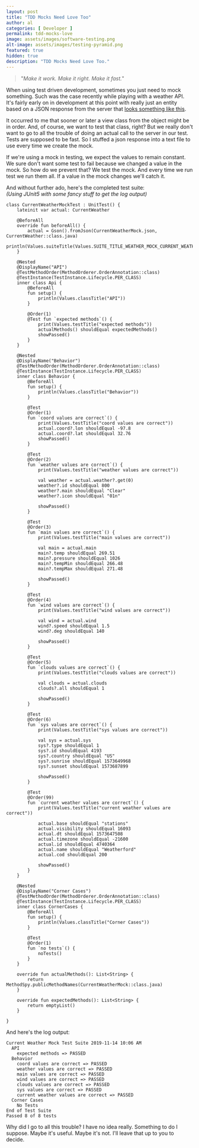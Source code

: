 ```yaml
---
layout: post
title: "TDD Mocks Need Love Too"
author: al
categories: [ Developer ]
permalink: tdd-mocks-love
image: assets/images/software-testing.png
alt-image: assets/images/testing-pyramid.png
featured: true
hidden: true
description: "TDD Mocks Need Love Too."
---
```


> "_Make it work. Make it right. Make it fast._"

When using test driven development, sometimes you just need to mock something. Such was the case recently while playing with a weather API. It's fairly early
on in development at this point with really just an entity based on a JSON
response from the server that [looks something like this](https://samples.openweathermap.org/data/2.5/weather?q=London&appid=b1b15e88fa797225412429c1c50c122a1).

It occurred to me that sooner or later a view class from the object might be in
order. And, of course, we want to test that class, right? But we really don't
want to go to all the trouble of doing an actual call to the server in our test.
Tests are supposed to be fast. So I stuffed a json response into a text
file to use every time we create the mock.

If we're using a mock in testing, we expect the values to remain constant. We
sure don't want some test to fail because we changed a value in the mock.
So how do we prevent that? We test the mock. And every time we run test we run them all. If a value in the mock changes we'll catch it.

And without further ado, here's the completed test suite:
<br />*(Using JUnit5 with some fancy stuff to get the log output)*

```
class CurrentWeatherMockTest : UnitTest() {
    lateinit var actual: CurrentWeather

    @BeforeAll
    override fun beforeAll() {
        actual = Gson().fromJson(CurrentWeatherMock.json, CurrentWeather::class.java)
        println(Values.suiteTitle(Values.SUITE_TITLE_WEATHER_MOCK_CURRENT_WEATHER))
    }

    @Nested
    @DisplayName("API")
    @TestMethodOrder(MethodOrderer.OrderAnnotation::class)
    @TestInstance(TestInstance.Lifecycle.PER_CLASS)
    inner class Api {
        @BeforeAll
        fun setup() {
            println(Values.classTitle("API"))
        }

        @Order(1)
        @Test fun `expected methods`() {
            print(Values.testTitle("expected methods"))
            actualMethods() shouldEqual expectedMethods()
            showPassed()
        }
    }

    @Nested
    @DisplayName("Behavior")
    @TestMethodOrder(MethodOrderer.OrderAnnotation::class)
    @TestInstance(TestInstance.Lifecycle.PER_CLASS)
    inner class Behavior {
        @BeforeAll
        fun setup() {
            println(Values.classTitle("Behavior"))
        }

        @Test
        @Order(1)
        fun `coord values are correct`() {
            print(Values.testTitle("coord values are correct"))
            actual.coord?.lon shouldEqual -97.8
            actual.coord?.lat shouldEqual 32.76
            showPassed()
        }

        @Test
        @Order(2)
        fun `weather values are correct`() {
            print(Values.testTitle("weather values are correct"))

            val weather = actual.weather?.get(0)
            weather?.id shouldEqual 800
            weather?.main shouldEqual "Clear"
            weather?.icon shouldEqual "01n"

            showPassed()
        }

        @Test
        @Order(3)
        fun `main values are correct`() {
            print(Values.testTitle("main values are correct"))

            val main = actual.main
            main?.temp shouldEqual 269.51
            main?.pressure shouldEqual 1026
            main?.tempMin shouldEqual 266.48
            main?.tempMax shouldEqual 271.48

            showPassed()
        }

        @Test
        @Order(4)
        fun `wind values are correct`() {
            print(Values.testTitle("wind values are correct"))

            val wind = actual.wind
            wind?.speed shouldEqual 1.5
            wind?.deg shouldEqual 140

            showPassed()
        }

        @Test
        @Order(5)
        fun `clouds values are correct`() {
            print(Values.testTitle("clouds values are correct"))

            val clouds = actual.clouds
            clouds?.all shouldEqual 1

            showPassed()
        }

        @Test
        @Order(6)
        fun `sys values are correct`() {
            print(Values.testTitle("sys values are correct"))

            val sys = actual.sys
            sys?.type shouldEqual 1
            sys?.id shouldEqual 4193
            sys?.country shouldEqual "US"
            sys?.sunrise shouldEqual 1573649968
            sys?.sunset shouldEqual 1573687899

            showPassed()
        }

        @Test
        @Order(99)
        fun `current weather values are correct`() {
            print(Values.testTitle("current weather values are correct"))

            actual.base shouldEqual "stations"
            actual.visibility shouldEqual 16093
            actual.dt shouldEqual 1573647508
            actual.timezone shouldEqual -21600
            actual.id shouldEqual 4740364
            actual.name shouldEqual "Weatherford"
            actual.cod shouldEqual 200

            showPassed()
        }
    }

    @Nested
    @DisplayName("Corner Cases")
    @TestMethodOrder(MethodOrderer.OrderAnnotation::class)
    @TestInstance(TestInstance.Lifecycle.PER_CLASS)
    inner class CornerCases {
        @BeforeAll
        fun setup() {
            println(Values.classTitle("Corner Cases"))
        }

        @Test
        @Order(1)
        fun `no tests`() {
            noTests()
        }
    }

    override fun actualMethods(): List<String> {
        return MethodSpy.publicMethodNames(CurrentWeatherMock::class.java)
    }

    override fun expectedMethods(): List<String> {
        return emptyList()
    }

}
```

And here's the log output:

```
Current Weather Mock Test Suite 2019-11-14 10:06 AM
  API
    expected methods => PASSED
  Behavior
    coord values are correct => PASSED
    weather values are correct => PASSED
    main values are correct => PASSED
    wind values are correct => PASSED
    clouds values are correct => PASSED
    sys values are correct => PASSED
    current weather values are correct => PASSED
  Corner Cases
    No Tests
End of Test Suite
Passed 8 of 8 tests
```

Why did I go to all this trouble? I have no idea really. Something to do I suppose. Maybe it's useful. Maybe it's not. I'll leave that up to you to decide.
